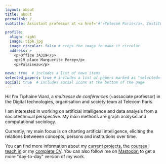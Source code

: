 ```yaml
---
layout: about
title: about
permalink: /
subtitle: Assistant professor at <a href='#'>Telecom Paris</a>, Institut Polytechnique de Paris.

profile:
  align: right
  image: tiph.jpg
  image_circular: false # crops the image to make it circular
  address: >
    <p>Office 3A319</p>
    <p>19 place Marguerite Perey</p>
    <p>Palaiseau</p>

news: true  # includes a list of news items
selected_papers: true # includes a list of papers marked as "selected={true}"
social: true  # includes social icons at the bottom of the page
---
```


Hi! I'm Tiphaine Viard, a *maîtresse de conférences* (~associate professor) in the Digital technologies, organisation and society team at Telecom Paris.

I am interested in working on artificial intelligence and data analysis from a sociotechnical perspective.
My main methods are graph analysis and computational sociology.

Currently, my main focus is on charting artificial intelligence, eliciting the relations betweeen concepts, persons and institutions over time.

You can find more information about my [current projects](projects/), the [courses I teach in](teaching/) or my [complete CV](assets/pdf/CV_Tiphaine_Viard.pdf).
You can also follow me on <a rel="me" href="https://lipn.info/@t_viard">Mastodon</a> to get a more "day-to-day" version of my work.
